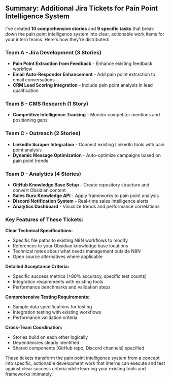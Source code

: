## Summary: Additional Jira Tickets for Pain Point Intelligence System

I've created **10 comprehensive stories** and **9 specific tasks** that break down the pain point intelligence system into clear, actionable work items for your intern teams. Here's how they're distributed:

### **Team A - Jira Development (3 Stories)**
- **Pain Point Extraction from Feedback** - Enhance existing feedback workflow
- **Email Auto-Responder Enhancement** - Add pain point extraction to email conversations  
- **CRM Lead Scoring Integration** - Include pain point analysis in lead qualification

### **Team B - CMS Research (1 Story)**
- **Competitive Intelligence Tracking** - Monitor competitor mentions and positioning gaps

### **Team C - Outreach (2 Stories)**  
- **LinkedIn Scraper Integration** - Connect existing LinkedIn tools with pain point analysis
- **Dynamic Message Optimization** - Auto-optimize campaigns based on pain point trends

### **Team D - Analytics (4 Stories)**
- **GitHub Knowledge Base Setup** - Create repository structure and convert Obsidian content
- **Sales Guru Knowledge API** - Apply frameworks to pain point analysis
- **Discord Notification System** - Real-time sales intelligence alerts
- **Analytics Dashboard** - Visualize trends and performance correlations

### **Key Features of These Tickets:**

**Clear Technical Specifications:**
- Specific file paths to existing N8N workflows to modify
- References to your Obsidian knowledge base locations
- Technical notes about what needs management outside N8N
- Open source alternatives where applicable

**Detailed Acceptance Criteria:**
- Specific success metrics (>80% accuracy, specific test counts)
- Integration requirements with existing tools
- Performance benchmarks and validation steps

**Comprehensive Testing Requirements:**
- Sample data specifications for testing
- Integration testing with existing workflows
- Performance validation criteria

**Cross-Team Coordination:**
- Stories build on each other logically
- Dependencies clearly identified
- Shared components (GitHub repo, Discord channels) specified

These tickets transform the pain point intelligence system from a concept into specific, actionable development work that interns can execute and test against clear success criteria while learning your existing tools and frameworks intimately.